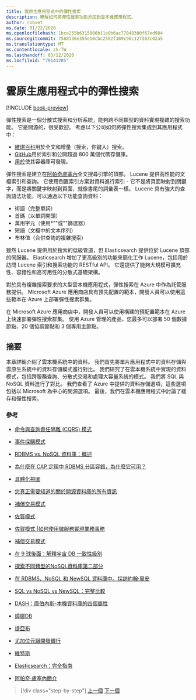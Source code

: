 ```yaml
---
title: 雲原生應用程式中的彈性搜索
description: 瞭解如何將彈性搜索功能添加到雲本機應用程式。
author: robvet
ms.date: 01/22/2020
ms.openlocfilehash: 1bce255b6315006b11e0b6ac77040300f67ed984
ms.sourcegitcommit: 7588136e355e10cbc2582f389c90c127363c02a5
ms.translationtype: MT
ms.contentlocale: zh-TW
ms.lasthandoff: 03/12/2020
ms.locfileid: "79141285"
---
```

# <a name="elasticsearch-in-a-cloud-native-app"></a>雲原生應用程式中的彈性搜索

[!INCLUDE [book-preview](../../../includes/book-preview.md)]

彈性搜索是一個分散式搜索和分析系統，能夠跨不同類型的資料實現複雜的搜索功能。 它是開源的，很受歡迎。 考慮以下公司如何將彈性搜索集成到其應用程式中：

- [維琪百科](https://blog.wikimedia.org/2014/01/06/wikimedia-moving-to-elasticsearch/)用於全文和增量（搜索，你鍵入）搜索。
- [GitHub](https://www.elastic.co/customers/github)用於索引和公開超過 800 萬個代碼存儲庫。  
- [用於](https://www.elastic.co/customers/docker)使其容器庫可發現。

彈性搜索是建立在[阿帕奇盧塞內](https://lucene.apache.org/core/)全文搜尋引擎的頂部。 Lucene 提供高性能的文檔索引和查詢。 它使用倒置索引方案對資料進行索引 - 它不是將頁面映射到關鍵字，而是將關鍵字映射到頁面，就像書尾的詞彙表一樣。 Lucene 具有強大的查詢語法功能，可以通過以下功能查詢資料：

- 術語（完整單詞）
- 首碼（以單詞開頭）
- 萬用字元（使用\*""或""篩選器）
- 短語（文檔中的文本序列）
- 布林值（合併查詢的複雜搜索）

雖然 Lucene 提供用於搜索的低級管道，但 Elasticsearch 提供位於 Lucene 頂部的伺服器。 Elasticsearch 增加了更高級別的功能來簡化工作 Lucene，包括用於訪問 Lucene 索引和搜索功能的 RESTful API。 它還提供了能夠大規模可擴充性、容錯性和高可用性的分散式基礎架構。

對於具有複雜搜索要求的大型雲本機應用程式，彈性搜索在 Azure 中作為託管服務提供。 Microsoft Azure 應用商店具有預先配置的範本，開發人員可以使用這些範本在 Azure 上部署彈性搜索群集。

在 Microsoft Azure 應用商店中，開發人員可以使用構建的預配置範本在 Azure 上快速部署彈性搜索群集。 使用 Azure 管理的產品，您最多可以部署 50 個數據節點、20 個協調節點和 3 個專用主節點。

## <a name="summary"></a>摘要

本章詳細介紹了雲本機系統中的資料。 我們首先將單片應用程式中的資料存儲與雲原生系統中的資料存儲模式進行對比。 我們研究了在雲本機系統中實現的資料模式，包括跨服務查詢、分散式交易和處理大容量系統的模式。 我們將 SQL 與 NoSQL 資料進行了對比。 我們查看了 Azure 中提供的資料存儲選項，這些選項包括以 Microsoft 為中心的開源選項。 最後，我們在雲本機應用程式中討論了緩存和彈性搜索。

### <a name="references"></a>參考

- [命令與查詢責任隔離 (CQRS) 模式](https://docs.microsoft.com/azure/architecture/patterns/cqrs)

- [事件採購模式](https://docs.microsoft.com/azure/architecture/patterns/event-sourcing)

- [RDBMS vs. NoSQL 資料庫：概述](https://maxivak.com/rdbms-vs-nosql-databases/)

- [為什麼在 CAP 定理中 RDBMS 分區容錯，為什麼它可用？](https://stackoverflow.com/questions/36404765/why-isnt-rdbms-partition-tolerant-in-cap-theorem-and-why-is-it-available)

- [具體化視圖](https://docs.microsoft.com/azure/architecture/patterns/materialized-view)

- [您真正需要知道的關於開源資料庫的所有資訊](https://www.ibm.com/blogs/systems/all-you-really-need-to-know-about-open-source-databases/)

- [補償交易模式](https://docs.microsoft.com/azure/architecture/patterns/compensating-transaction)

- [佐賀模式](https://microservices.io/patterns/data/saga.html)

- [佐賀模式 |如何使用微服務實現業務事務](https://blog.couchbase.com/saga-pattern-implement-business-transactions-using-microservices-part/)

- [補償交易模式](https://docs.microsoft.com/azure/architecture/patterns/compensating-transaction)

- [在 9 球後面：解釋宇宙 DB 一致性級別](https://blog.jeremylikness.com/blog/2018-03-23_getting-behind-the-9ball-cosmosdb-consistency-levels/)

- [探索不同類型的NoSQL資料庫第二部分](https://www.3pillarglobal.com/insights/exploring-the-different-types-of-nosql-databases)

- [在 RDBMS、NoSQL 和 NewSQL 資料庫中。採訪約翰·里安](http://www.odbms.org/blog/2018/03/on-rdbms-nosql-and-newsql-databases-interview-with-john-ryan/)
  
- [SQL vs NoSQL vs NewSQL：完整比較](https://www.xenonstack.com/blog/sql-vs-nosql-vs-newsql/)

- [DASH：庫伯內斯-本機資料庫的四個屬性](https://thenewstack.io/dash-four-properties-of-kubernetes-native-databases/)

- [蟑螂DB](https://www.cockroachlabs.com/)

- [提亞布](https://pingcap.com/en/)

- [尤加位元組開發銀行](https://www.yugabyte.com/)

- [維特斯](https://vitess.io/)

- [Elasticsearch：完全指南](http://shop.oreilly.com/product/0636920028505.do)
  
- [阿帕奇·盧塞內簡介](https://www.baeldung.com/lucene)

>[!div class="step-by-step"]
>[上一個](azure-caching.md)
>[下一個](resiliency.md) <!-- Next Chapter -->
